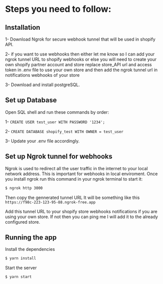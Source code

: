 <h1> Steps you need to follow: </h1>

## Installation
<p>1- Download Ngrok for secure webhook tunnel that will be used in shopify API.</p>
<p>2- if you want to use webhooks then either let me know so I can add your ngrok tunnel URL to shopify webhooks or else you will need to create your own shopify partner account and store replace store_API url and access token in .env file to use your own store and then add the ngrok tunnel url in notifications webhooks of your store</p>
<p>3- Download and install postgreSQL.</p>

## Set up Database
Open SQL shell and run these commands by order:

1- ```CREATE USER test_user WITH PASSWORD '1234';```
<br/>

2- ```CREATE DATABASE shopify_test WITH OWNER = test_user```
<br/>

<p>3- Update your .env file accordingly.</p>

## Set up Ngrok tunnel for webhooks
Ngrok is used to redirect all the user traffic in the internet to your local network address. This is important for webhooks in local enviroment. 
Once you install ngrok run this command in your ngrok terminal to start it:
```bash
$ ngrok http 3000 
```
Then copy the gennerated tunnel URL It will be something like this ```https://f98c-223-123-95-88.ngrok-free.app```
<p>Add this tunnel URL to your shopify store webhooks notifications if you are using your own store. If not then you can ping me I will add it to the already configured store.</p>

## Running the app

Install the dependencies
```bash
$ yarn install
```
Start the server
```bash
$ yarn start
```
